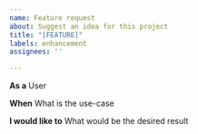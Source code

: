 ```yaml
---
name: Feature request
about: Suggest an idea for this project
title: "[FEATURE]"
labels: enhancement
assignees: ''

---
```


**As a** 
User

**When** 
What is the use-case

**I would like to**
What would be the desired result
